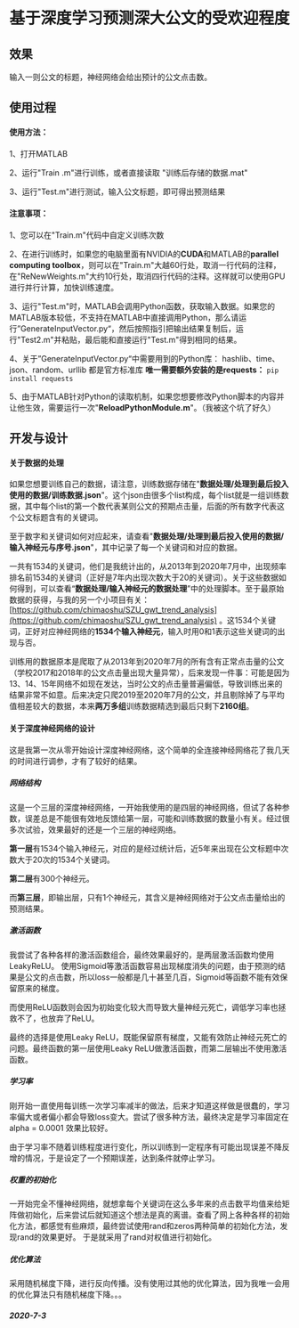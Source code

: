 # 基于深度学习预测深大公文的受欢迎程度

## 效果

输入一则公文的标题，神经网络会给出预计的公文点击数。

## 使用过程

#### 使用方法：
1、打开MATLAB

2、运行"Train .m"进行训练，或者直接读取 "训练后存储的数据.mat"

3、运行"Test.m"进行测试，输入公文标题，即可得出预测结果



#### 注意事项：
1、您可以在"Train.m"代码中自定义训练次数

2、在进行训练时，如果您的电脑里面有NVIDIA的**CUDA**和MATLAB的**parallel computing toolbox**，则可以在"Train.m"大越60行处，取消一行代码的注释，在"ReNewWeights.m"大约10行处，取消四行代码的注释。这样就可以使用GPU进行并行计算，加快训练速度。

3、运行"Test.m"时，MATLAB会调用Python函数，获取输入数据。如果您的MATLAB版本较低，不支持在MATLAB中直接调用Python，那么请运行”GenerateInputVector.py“，然后按照指引把输出结果复制后，运行"Test2.m"并粘贴，最后能和直接运行"Test.m"得到相同的结果。

4、关于”GenerateInputVector.py“中需要用到的Python库：
hashlib、time、json、random、urllib 都是官方标准库
**唯一需要额外安装的是requests：** `pip install requests`

5、由于MATLAB针对Python的读取机制，如果您想要修改Python脚本的内容并让他生效，需要运行一次"**ReloadPythonModule.m**"。（我被这个坑了好久）



## 开发与设计

#### 关于数据的处理

如果您想要训练自己的数据，请注意，训练数据存储在"**数据处理/处理到最后投入使用的数据/训练数据.json**"。这个json由很多个list构成，每个list就是一组训练数据，其中每个list的第一个数代表某则公文的预期点击量，后面的所有数字代表这个公文标题含有的关键词。

至于数字和关键词如何对应起来，请查看"**数据处理/处理到最后投入使用的数据/输入神经元与序号.json**"，其中记录了每一个关键词和对应的数据。

一共有1534的关键词，他们是我统计出的，从2013年到2020年7月中，出现频率排名前1534的关键词（正好是7年内出现次数大于20的关键词）。关于这些数据如何得到，可以查看“**数据处理/输入神经元的数据处理**”中的处理脚本。至于最原始数据的获得，与我的另一个小项目有关：[https://github.com/chimaoshu/SZU_gwt_trend_analysis](https://github.com/chimaoshu/SZU_gwt_trend_analysis) 。这1534个关键词，正好对应神经网络的**1534个输入神经元**，输入时用0和1表示这些关键词的出现与否。

训练用的数据原本是爬取了从2013年到2020年7月的所有含有正常点击量的公文（学校2017和2018年的公文点击量出现大量异常），后来发现一件事：可能是因为13、14、15年网络不如现在发达，当时公文的点击量普遍偏低，导致训练出来的结果非常不如意。后来决定只爬2019至2020年7月的公文，并且剔除掉了与平均值相差较大的数据，本来**两万多组**训练数据精选到最后只剩下**2160组**。

#### 关于深度神经网络的设计

这是我第一次从零开始设计深度神经网络，这个简单的全连接神经网络花了我几天的时间进行调参，才有了较好的结果。

##### 网络结构

这是一个三层的深度神经网络，一开始我使用的是四层的神经网络，但试了各种参数，误差总是不能很有效地反馈给第一层，可能和训练数据的数量小有关。经过很多次试验，效果最好的还是一个三层的神经网络。

**第一层**有1534个输入神经元，对应的是经过统计后，近5年来出现在公文标题中次数大于20次的1534个关键词。

**第二层**有300个神经元。

而**第三层**，即输出层，只有1个神经元，其含义是神经网络对于公文点击量给出的预测结果。

##### 激活函数

我尝试了各种各样的激活函数组合，最终效果最好的，是两层激活函数均使用LeakyReLU。
使用Sigmoid等激活函数容易出现梯度消失的问题，由于预测的结果是公文的点击数，所以loss一般都是几十甚至几百，Sigmoid等函数不能有效保留原来的梯度。

而使用ReLU函数则会因为初始变化较大而导致大量神经元死亡，调低学习率也拯救不了，也放弃了ReLU。

最终的选择是使用Leaky ReLU，既能保留原有梯度，又能有效防止神经元死亡的问题。最终函数的第一层使用Leaky ReLU做激活函数，而第二层输出不使用激活函数。

##### 学习率

刚开始一直使用每训练一次学习率减半的做法，后来才知道这样做是很蠢的，学习率偏大或者偏小都会导致loss变大。尝试了很多种方法，最终决定是学习率固定在 alpha = 0.0001 效果比较好。

由于学习率不随着训练程度进行变化，所以训练到一定程序有可能出现误差不降反增的情况，于是设定了一个预期误差，达到条件就停止学习。

##### 权重的初始化
一开始完全不懂神经网络，就想拿每个关键词在这么多年来的点击数平均值来给矩阵做初始化，后来尝试后就知道这个想法是真的离谱。查看了网上各种各样的初始化方法，都感觉有些麻烦，最终尝试使用rand和zeros两种简单的初始化方法，发现rand的效果更好。
于是就采用了rand对权值进行初始化。

##### 优化算法

采用随机梯度下降，进行反向传播。没有使用过其他的优化算法，因为我唯一会用的优化算法只有随机梯度下降。。。


##### 2020-7-3